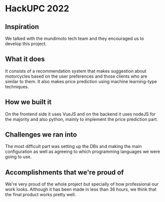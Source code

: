 # HackUPC 2022

## Inspiration

We talked with the mundimoto tech team and they encouraged us to develop this project.

## What it does

It consists of a recommendation system that makes suggestion about motorcycles based on the user preferences and those clients who are similar to them. It also makes price prediction using machine learning-type techniques.

## How we built it

On the frontend side it uses VueJS and on the backend it uses nodeJS for the majority and also python, mainly to implement the price prediction part.

## Challenges we ran into

The most difficult part was setting up the DBs and making the main configuration as well as agreeing to which programming languages we were going to use.

## Accomplishments that we're proud of

We're very proud of the whole project but specially of how professional our work looks. Although it has been made in less than 36 hours, we think that the final product works pretty well.
